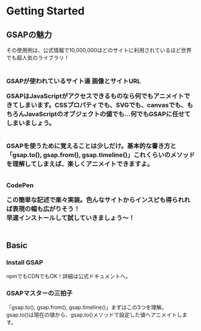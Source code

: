# Getting Started
## GSAPの魅力
その使用例は、公式情報で10,000,000ほどのサイトに利用されているほど世界でも超人気のライブラリ！<br>
<br>

<h3>GSAPが使われているサイト達
画像とサイトURL

GSAPはJavaScriptがアクセスできるものなら何でもアニメイトできてしまいます。CSSプロパティでも、SVGでも、canvasでも、もちろんJavaScriptのオブジェクトの値でも...何でもGSAPに任せてしまいましょう。<br>
<br>

GSAPを使うために覚えることは少しだけ。基本的な書き方と「gsap.to(), gsap.from(), gsap.timeline()」これくらいのメソッドを理解してしまえば、楽しくアニメイトできますよ。<br>
<br>

CodePen

この簡単な記述で楽々実装。色んなサイトからインスピも得られれば表現の幅も広がりそう！<br>
早速インストールして試していきましょう〜！<br>
<br>

## Basic
### Install GSAP
npmでもCDNでもOK！詳細は公式ドキュメントへ。

### GSAPマスターの三拍子
「gsap.to(), gsap.from(), gsap.timeline()」まずはこの3つを理解。<br>
gsap.to()は現在の値から、gsap.to()メソッドで設定した値へアニメイトします。<br>
